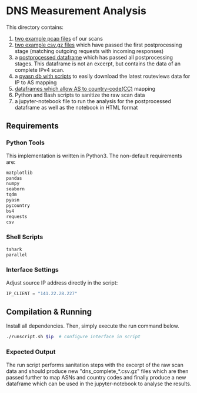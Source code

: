 # DNS Measurement Analysis

This directory contains:
1. [two example pcap files](https://github.com/ilabrg/artifacts-conext21-dns-fwd/tree/main/dns-measurement-analysis/raw_pcap_scan_data) of our scans
2. [two example csv.gz files](https://github.com/ilabrg/artifacts-conext21-dns-fwd/tree/main/dns-measurement-analysis/sanitized_csv_scan_data) which have passed the first postprocessing stage (matching outgoing requests with incoming responses)
3. a [postprocessed dataframe](https://github.com/ilabrg/artifacts-conext21-dns-fwd/tree/main/dns-measurement-analysis/dataframes) which has passed all postprocessing stages. This dataframe is not an excerpt, but contains the data of an complete IPv4 scan.
4. a [pyasn db with scripts](https://github.com/ilabrg/artifacts-conext21-dns-fwd/tree/main/dns-measurement-analysis/pyasn_db) to easily download the latest routeviews data for IP to AS mapping
5. [dataframes which allow AS to country-code(CC)](https://github.com/ilabrg/artifacts-conext21-dns-fwd/tree/main/dns-measurement-analysis/AS_2_CountryCode) mapping
6. Python and Bash scripts to sanitize the raw scan data
7. a jupyter-notebook file to run the analysis for the postprocessed dataframe as well as the notebook in HTML format

## Requirements

### Python Tools

This implementation is written in Python3. The non-default requirements are:

```python
matplotlib
pandas
numpy
seaborn
tqdm
pyasn
pycountry
bs4
requests
csv
```

### Shell Scripts

```bash
tshark
parallel
```

### Interface Settings

Adjust source IP address directly in the script:

```python
IP_CLIENT = "141.22.28.227"
```

## Compilation & Running

Install all dependencies. Then, simply execute the run command below.

```bash
./runscript.sh $ip  # configure interface in script
```

### Expected Output

The run script performs sanitation steps with the excerpt of the raw scan data and should produce new "dns_complete_*.csv.gz" files which are then passed further to map ASNs and country codes and finally produce a new dataframe which can be used in the jupyter-notebook to analyse the results.

